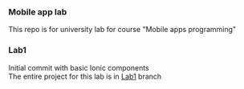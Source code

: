 ### Mobile app lab

This repo is for university lab for course "Mobile apps programming"

### Lab1

Initial commit with basic Ionic components\
The entire project for this lab is in [Lab1](https://github.com/fujinuji/app/tree/Lab1) branch
